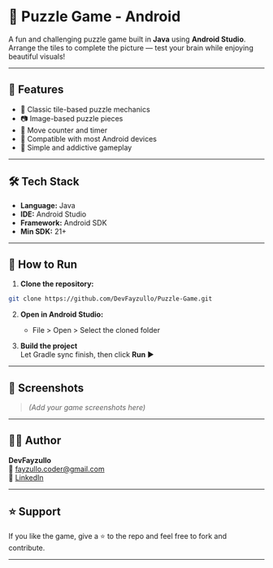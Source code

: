 # 🧩 Puzzle Game - Android

A fun and challenging puzzle game built in **Java** using **Android Studio**. Arrange the tiles to complete the picture — test your brain while enjoying beautiful visuals!

---

## 📱 Features

- 🧠 Classic tile-based puzzle mechanics  
- 📷 Image-based puzzle pieces  
- 🏁 Move counter and timer  
- 📲 Compatible with most Android devices  
- 🎯 Simple and addictive gameplay  

---

## 🛠 Tech Stack

- **Language:** Java  
- **IDE:** Android Studio  
- **Framework:** Android SDK  
- **Min SDK:** 21+

---

## 🚀 How to Run

1. **Clone the repository:**

```bash
git clone https://github.com/DevFayzullo/Puzzle-Game.git
```

2. **Open in Android Studio:**

   - File > Open > Select the cloned folder

3. **Build the project**  
   Let Gradle sync finish, then click **Run** ▶️

---

## 📸 Screenshots

> *(Add your game screenshots here)*


---

## 🙋‍♂️ Author

**DevFayzullo**  
📧 fayzullo.coder@gmail.com  
🔗 [LinkedIn](https://www.linkedin.com/in/fayzullo-dev)

---

## ⭐ Support

If you like the game, give a ⭐ to the repo and feel free to fork and contribute.

---

